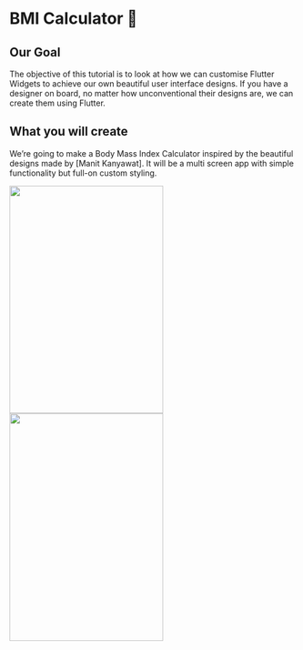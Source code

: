 # BMI Calculator 💪

## Our Goal

The objective of this tutorial is to look at how we can customise Flutter Widgets to achieve our own beautiful user interface designs. If you have a designer on board, no matter how unconventional their designs are, we can create them using Flutter. 


## What you will create

We’re going to make a Body Mass Index Calculator inspired by the beautiful designs made by [Manit Kanyawat]. It will be a multi screen app with simple functionality but full-on custom styling. 


<img src="https://user-images.githubusercontent.com/122957164/213094309-19b4aed1-4f29-4313-96d2-fb0145513d6d.png" width="270" height="400">        

<img src="https://user-images.githubusercontent.com/122957164/213094292-aeb9c2f6-acfc-440d-9a1c-6cad9d642ddc.png" width="270" height="400"> 


